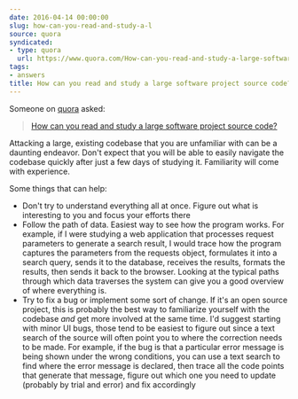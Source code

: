 ```yaml
---
date: 2016-04-14 00:00:00
slug: how-can-you-read-and-study-a-l
source: quora
syndicated:
- type: quora
  url: https://www.quora.com/How-can-you-read-and-study-a-large-software-project-source-code/answer/Roy-Tang
tags:
- answers
title: How can you read and study a large software project source code?
---
```


Someone on [quora](https://quora.com) asked:

> [How can you read and study a large software project source code?](https://www.quora.com/How-can-you-read-and-study-a-large-software-project-source-code/answer/Roy-Tang)


Attacking a large, existing codebase that you are unfamiliar with can be a daunting endeavor. Don't expect that you will be able to easily navigate the codebase quickly after just a few days of studying it. Familiarity will come with experience.

Some things that can help:</p><ul><li>Don't try to understand everything all at once. Figure out what is interesting to you and focus your efforts there</li><li>Follow the path of data. Easiest way to see how the program works. For example, if I were studying a web application that processes request parameters to generate a search result, I would trace how the program captures the parameters from the requests object, formulates it into a search query, sends it to the database, receives the results, formats the results, then sends it back to the browser. Looking at the typical paths through which data traverses the system can give you a good overview of where everything is.</li><li>Try to fix a bug or implement some sort of change. If it's an open source project, this is probably the best way to familiarize yourself with the codebase *and* get more involved at the same time. I'd suggest starting with minor UI bugs, those tend to be easiest to figure out since a text search of the source will often point you to where the correction needs to be made. For example, if the bug is that a particular error message is being shown under the wrong conditions, you can use a text search to find where the error message is declared, then trace all the code points that generate that message, figure out which one you need to update (probably by trial and error) and fix accordingly</li></ul></span>
